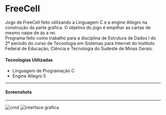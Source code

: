 FreeCell
========

Jogo de FreeCell feito utilizando a Linguagem C e a engine Allegro na construção da parte gráfica.
O objetivo do jogo é empilhar as cartas de mesmo naipe de ás a rei.<br>
Programa feito como trabalho para a disciplina de Estrutura de Dados I do 2º período do curso de Tecnologia em Sistemas para Internet do Instituto Federal de Educação, Ciência e Tecnologia do Sudeste de Minas Gerais.

<h4>Tecnologias Utilizadas</h4>
<ul>
  <li>Linguagem de Programação C</li>
  <li>Engine Allegro 5</li>
</ul>
<hr>
<h4>Screenshots</h4>
<hr>
<img src="https://raw.github.com/GianCarlosB/FreeCell/master/screenshots/img02.png" alt="cmd"/>
<img src="https://raw.github.com/GianCarlosB/FreeCell/master/screenshots/img01.png" alt="interface gráfica"/>
